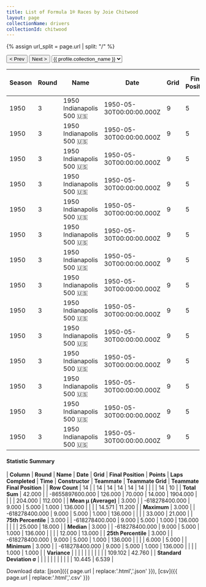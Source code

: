 ```yaml
---
title: List of Formula 1® Races by Joie Chitwood
layout: page
collectionName: drivers
collectionId: chitwood
---
```


{% assign url_split = page.url | split: "/" %}
<div id="collection-navigation">
<button onclick="selector.options[selector.selectedIndex-1].value && (window.location = selector.options[selector.selectedIndex-1].value);">&lt; Prev</button>
<button onclick="selector.options[selector.selectedIndex+1].value && (window.location = selector.options[selector.selectedIndex+1].value);">Next &gt;</button>
<select id="selector" onchange="this.options[this.selectedIndex].value && (window.location = this.options[this.selectedIndex].value);">
  {% for collectionId in site.data[page.collectionName].refs %}
    {% if collectionId == page.collectionId %}
      {% assign selected = "selected" %}
    {% else %}
      {% assign selected = "" %}
    {% endif %}
    {% assign profile = site.data[page.collectionName][collectionId].profile %}
    <option value="/f1/{{ page.collectionName }}/{{ collectionId }}/{{ url_split[4] }}" {{ selected }}>{{ profile.collection_name }}</option>
  {% endfor %}
</select>
</div>

| Season | Round | Name | Date | Grid | Final Position | Points | Laps Completed | Time | Constructor | Teammate | Teammate Grid | Teammate Final Position |
|--|--|--|--|--|--|--|--|--|--|--|--|--|
| 1950 | 3 | 1950 Indianapolis 500 🇺🇸 | 1950-05-30T00:00:00.000Z | 9 | 5 | 1.0 | 136 |   | Kurtis Kraft 🇺🇸 | [Johnnie Parsons 🇺🇸](/f1/drivers/parsons) | 5 | 1 |
| 1950 | 3 | 1950 Indianapolis 500 🇺🇸 | 1950-05-30T00:00:00.000Z | 9 | 5 | 1.0 | 136 |   | Kurtis Kraft 🇺🇸 | [Cecil Green 🇺🇸](/f1/drivers/green) | 12 | 4 |
| 1950 | 3 | 1950 Indianapolis 500 🇺🇸 | 1950-05-30T00:00:00.000Z | 9 | 5 | 1.0 | 136 |   | Kurtis Kraft 🇺🇸 | [Walt Faulkner 🇺🇸](/f1/drivers/faulkner) | 1 | 7 |
| 1950 | 3 | 1950 Indianapolis 500 🇺🇸 | 1950-05-30T00:00:00.000Z | 9 | 5 | 1.0 | 136 |   | Kurtis Kraft 🇺🇸 | [Pat Flaherty 🇺🇸](/f1/drivers/flaherty) | 11 | 10 |
| 1950 | 3 | 1950 Indianapolis 500 🇺🇸 | 1950-05-30T00:00:00.000Z | 9 | 5 | 1.0 | 136 |   | Kurtis Kraft 🇺🇸 | [Mack Hellings 🇺🇸](/f1/drivers/hellings) | 26 | 13 |
| 1950 | 3 | 1950 Indianapolis 500 🇺🇸 | 1950-05-30T00:00:00.000Z | 9 | 5 | 1.0 | 136 |   | Kurtis Kraft 🇺🇸 | [Jack McGrath 🇺🇸](/f1/drivers/mcgrath) | 6 | 14 |
| 1950 | 3 | 1950 Indianapolis 500 🇺🇸 | 1950-05-30T00:00:00.000Z | 9 | 5 | 1.0 | 136 |   | Kurtis Kraft 🇺🇸 | [Johnny McDowell 🇺🇸](/f1/drivers/mcdowell) | 33 | 18 |
| 1950 | 3 | 1950 Indianapolis 500 🇺🇸 | 1950-05-30T00:00:00.000Z | 9 | 5 | 1.0 | 136 |   | Kurtis Kraft 🇺🇸 | [Walt Brown 🇺🇸](/f1/drivers/walt_brown) | 20 | 19 |
| 1950 | 3 | 1950 Indianapolis 500 🇺🇸 | 1950-05-30T00:00:00.000Z | 9 | 5 | 1.0 | 136 |   | Kurtis Kraft 🇺🇸 | [Jerry Hoyt 🇺🇸](/f1/drivers/hoyt) | 15 | 21 |
| 1950 | 3 | 1950 Indianapolis 500 🇺🇸 | 1950-05-30T00:00:00.000Z | 9 | 5 | 1.0 | 136 |   | Kurtis Kraft 🇺🇸 | [Fred Agabashian 🇺🇸](/f1/drivers/agabashian) | 2 | R |
| 1950 | 3 | 1950 Indianapolis 500 🇺🇸 | 1950-05-30T00:00:00.000Z | 9 | 5 | 1.0 | 136 |   | Kurtis Kraft 🇺🇸 | [Jimmy Jackson 🇺🇸](/f1/drivers/jackson) | 32 | R |
| 1950 | 3 | 1950 Indianapolis 500 🇺🇸 | 1950-05-30T00:00:00.000Z | 9 | 5 | 1.0 | 136 |   | Kurtis Kraft 🇺🇸 | [Sam Hanks 🇺🇸](/f1/drivers/hanks) | 25 | R |
| 1950 | 3 | 1950 Indianapolis 500 🇺🇸 | 1950-05-30T00:00:00.000Z | 9 | 5 | 1.0 | 136 |   | Kurtis Kraft 🇺🇸 | [Duke Dinsmore 🇺🇸](/f1/drivers/dinsmore) | 7 | R |
| 1950 | 3 | 1950 Indianapolis 500 🇺🇸 | 1950-05-30T00:00:00.000Z | 9 | 5 | 1.0 | 136 |   | Kurtis Kraft 🇺🇸 | [Tony Bettenhausen 🇺🇸](/f1/drivers/bettenhausen) | 9 | 5 |

#### Statistic Summary

| **Column** | **Round** | **Name** | **Date** | **Grid** | **Final Position** | **Points** | **Laps Completed** | **Time** | **Constructor** | **Teammate** | **Teammate Grid** | **Teammate Final Position** |
| **Row Count** | 14 |  | 14 | 14 | 14 | 14 | 14 |  |  |  | 14 | 10 |
| **Total Sum** | 42.000 |  | -8655897600.000 | 126.000 | 70.000 | 14.000 | 1904.000 |  |  |  | 204.000 | 112.000 |
| **Mean μ (Average)** | 3.000 |  | -618278400.000 | 9.000 | 5.000 | 1.000 | 136.000 |  |  |  | 14.571 | 11.200 |
| **Maximum** | 3.000 |  | -618278400.000 | 9.000 | 5.000 | 1.000 | 136.000 |  |  |  | 33.000 | 21.000 |
| **75th Percentile** | 3.000 |  | -618278400.000 | 9.000 | 5.000 | 1.000 | 136.000 |  |  |  | 25.000 | 18.000 |
| **Median** | 3.000 |  | -618278400.000 | 9.000 | 5.000 | 1.000 | 136.000 |  |  |  | 12.000 | 13.000 |
| **25th Percentile** | 3.000 |  | -618278400.000 | 9.000 | 5.000 | 1.000 | 136.000 |  |  |  | 6.000 | 5.000 |
| **Minimum** | 3.000 |  | -618278400.000 | 9.000 | 5.000 | 1.000 | 136.000 |  |  |  | 1.000 | 1.000 |
| **Variance** |  |  |  |  |  |  |  |  |  |  | 109.102 | 42.760 |
| **Standard Deviation σ** |  |  |  |  |  |  |  |  |  |  | 10.445 | 6.539 |

Download data: [json]({{ page.url | replace:'.html','.json' }}), [csv]({{ page.url | replace:'.html','.csv' }})

